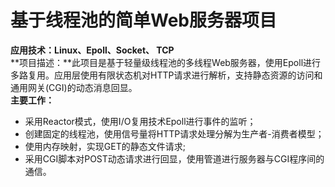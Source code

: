 # 基于线程池的简单Web服务器项目

**应用技术：Linux、Epoll、Socket、 TCP**  
**项目描述：**此项目是基于轻量级线程池的多线程Web服务器，使用Epoll进行多路复用。应用层使用有限状态机对HTTP请求进行解析，支持静态资源的访问和通用网关(CGI)的动态消息回显。  
**主要工作：**  
- 采用Reactor模式，使用I/O复用技术Epoll进行事件的监听；
- 创建固定的线程池，使用信号量将HTTP请求处理分解为生产者-消费者模型；
- 使用内存映射，实现GET的静态文件请求;
- 采用CGI脚本对POST动态请求进行回显，使用管道进行服务器与CGI程序间的通信。
